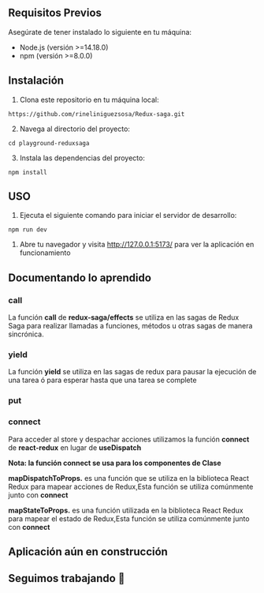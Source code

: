 ## Requisitos Previos

Asegúrate de tener instalado lo siguiente en tu máquina:

<ul>
   <li>Node.js (versión >=14.18.0)</li>
   <li>npm (versión >=8.0.0)</li>
</ul>

## Instalación

1. Clona este repositorio en tu máquina local:

```shell
https://github.com/rineliniguezsosa/Redux-saga.git
```

2. Navega al directorio del proyecto:

```shell
cd playground-reduxsaga
```

3. Instala las dependencias del proyecto:

```shell
npm install
```

## USO

1. Ejecuta el siguiente comando para iniciar el servidor de desarrollo:

```shell
npm run dev
```

1. Abre tu navegador y visita http://127.0.0.1:5173/ para ver la aplicación en funcionamiento

## Documentando lo aprendido

### call

La función **call** de **redux-saga/effects** se utiliza en las sagas de Redux Saga para realizar llamadas a funciones, métodos u otras sagas de manera sincrónica.

### yield

La función **yield** se utiliza en las sagas de redux para pausar la ejecución de una tarea ó para esperar hasta que una tarea se complete 

### put

### connect

Para acceder al store y despachar acciones utilizamos la función **connect** de **react-redux** en lugar de **useDispatch** 

**Nota: la función connect se usa para los componentes de Clase**

**mapDispatchToProps.** es una función que se utiliza en la biblioteca React Redux para mapear acciones de Redux,Esta función se utiliza comúnmente junto con **connect**

**mapStateToProps.** es una función utilizada en la biblioteca React Redux para mapear el estado de Redux,Esta función se utiliza comúnmente junto con **connect**

## Aplicación aún en construcción 
## Seguimos trabajando :hammer:
